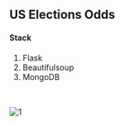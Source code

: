 ## US Elections Odds

#### Stack

1) Flask
2) Beautifulsoup
3) MongoDB

<br>

![1](https://user-images.githubusercontent.com/26208598/92327111-4ccff080-f04f-11ea-818b-c9c79241b1f4.PNG)

<br>